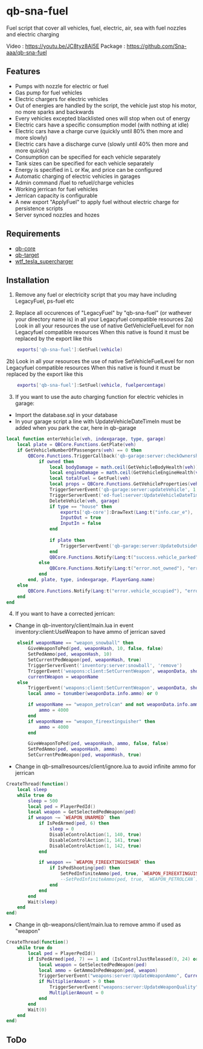 # qb-sna-fuel
Fuel script that cover all vehicles, fuel, electric, air, sea with fuel nozzles and electric charging

Video : https://youtu.be/JC8tyz8AI5E
Package : https://github.com/Sna-aaa/qb-sna-fuel

## Features
- Pumps with nozzle for electric or fuel
- Gas pump for fuel vehicles
- Electric chargers for electric vehicles
- Out of energies are handled by the script, the vehicle just stop his motor, no more sparks and backwards
- Every vehicles excepted blacklisted ones will stop when out of energy
- Electric cars have a specific consumption model (with nothing at idle)
- Electric cars have a charge curve (quickly until 80% then more and more slowly)
- Electric cars have a discharge curve (slowly until 40% then more and more quickly)
- Consumption can be specified for each vehicle separately
- Tank sizes can be specified for each vehicle separately
- Energy is specified in L or Kw, and price can be configured
- Automatic charging of electric vehicles in garages
- Admin command /fuel to refuel/charge vehicles
- Working jerrican for fuel vehicles
- Jerrican capacity is configurable
- A new export "ApplyFuel" to apply fuel without electric charge for persistence scripts
- Server synced nozzles and hozes

## Requirements
- [qb-core](https://github.com/qbcore-framework/qb-core)
- [qb-target](https://github.com/BerkieBb/qb-target)
- [wtf_tesla_supercharger](https://github.com/wtf-fivem-mods/wtf_tesla_supercharger)

## Installation

1) Remove any fuel or electricity script that you may have including LegacyFuel, ps-fuel etc

2) Replace all occurences of "LegacyFuel" by "qb-sna-fuel" (or wathever your directory name is) in all your Legacyfuel compatible resources
2a) Look in all your resources the use of native GetVehicleFuelLevel for non Legacyfuel compatible resources
    When this native is found it must be replaced by the export like this
```lua
    exports['qb-sna-fuel']:GetFuel(vehicle)
```
2b) Look in all your resources the use of native SetVehicleFuelLevel for non Legacyfuel compatible resources
    When this native is found it must be replaced by the export like this
```lua
    exports['qb-sna-fuel']:SetFuel(vehicle, fuelpercentage)
```

3) If you want to use the auto charging function for electric vehicles in garage:
- Import the database.sql in your database
- In your garage script a line with UpdateVehicleDateTimeIn must be added when you park the car, here in qb-garage
```lua
local function enterVehicle(veh, indexgarage, type, garage)
    local plate = QBCore.Functions.GetPlate(veh)
    if GetVehicleNumberOfPassengers(veh) == 0 then
        QBCore.Functions.TriggerCallback('qb-garage:server:checkOwnership', function(owned)
            if owned then
                local bodyDamage = math.ceil(GetVehicleBodyHealth(veh))
                local engineDamage = math.ceil(GetVehicleEngineHealth(veh))
                local totalFuel = GetFuel(veh)
                local props = QBCore.Functions.GetVehicleProperties(veh)
                TriggerServerEvent('qb-garage:server:updateVehicle', 1, totalFuel, engineDamage, bodyDamage, plate, indexgarage, type, PlayerGang.name, Damages)
                TriggerServerEvent('ed-fuel:server:UpdateVehicleDateTimeIn', plate)     --Change
                DeleteVehicle(veh, garage)
                if type == "house" then
                    exports['qb-core']:DrawText(Lang:t("info.car_e"), 'left')
                    InputOut = true
                    InputIn = false
                end
    
                if plate then
                    TriggerServerEvent('qb-garage:server:UpdateOutsideVehicle', plate, nil)
                end
                QBCore.Functions.Notify(Lang:t("success.vehicle_parked"), "primary", 4500)
            else
                QBCore.Functions.Notify(Lang:t("error.not_owned"), "error", 3500)
            end
        end, plate, type, indexgarage, PlayerGang.name)
    else
        QBCore.Functions.Notify(Lang:t("error.vehicle_occupied"), "error", 5000)
    end
end
```

4) If you want to have a corrected jerrican:
- Change in qb-inventory/client/main.lua in event inventory:client:UseWeapon to have ammo of jerrican saved
```lua
    elseif weaponName == "weapon_snowball" then
        GiveWeaponToPed(ped, weaponHash, 10, false, false)
        SetPedAmmo(ped, weaponHash, 10)
        SetCurrentPedWeapon(ped, weaponHash, true)
        TriggerServerEvent('inventory:server:snowball', 'remove')
        TriggerEvent('weapons:client:SetCurrentWeapon', weaponData, shootbool)
        currentWeapon = weaponName
    else
        TriggerEvent('weapons:client:SetCurrentWeapon', weaponData, shootbool)
        local ammo = tonumber(weaponData.info.ammo) or 0

        if weaponName == "weapon_petrolcan" and not weaponData.info.ammo then           --Change
            ammo = 4000                                                             
        end
        if weaponName == "weapon_fireextinguisher" then                                 --Change
            ammo = 4000                                                                 --Change
        end                                                                             --Change

        GiveWeaponToPed(ped, weaponHash, ammo, false, false)
        SetPedAmmo(ped, weaponHash, ammo)
        SetCurrentPedWeapon(ped, weaponHash, true)
```
- Change in qb-smallresources/client/ignore.lua to avoid infinite ammo for jerrican
```lua
CreateThread(function()
	local sleep
	while true do
		sleep = 500
		local ped = PlayerPedId()
		local weapon = GetSelectedPedWeapon(ped)
		if weapon ~= `WEAPON_UNARMED` then
			if IsPedArmed(ped, 6) then
				sleep = 0
				DisableControlAction(1, 140, true)
				DisableControlAction(1, 141, true)
				DisableControlAction(1, 142, true)
			end

			if weapon == `WEAPON_FIREEXTINGUISHER` then							--Change
				if IsPedShooting(ped) then
					SetPedInfiniteAmmo(ped, true, `WEAPON_FIREEXTINGUISHER`)
					--SetPedInfiniteAmmo(ped, true, `WEAPON_PETROLCAN`)			--Change
				end
			end
		end
		Wait(sleep)
	end
end)
```
- Change in qb-weapons/client/main.lua to remove ammo if used as "weapon"
```lua
CreateThread(function()
    while true do
        local ped = PlayerPedId()
        if IsPedArmed(ped, 7) == 1 and (IsControlJustReleased(0, 24) or IsDisabledControlJustReleased(0, 24)) or IsPedShooting(ped) and (IsControlJustReleased(0, 24) or IsDisabledControlJustReleased(0, 24)) then
            local weapon = GetSelectedPedWeapon(ped)
            local ammo = GetAmmoInPedWeapon(ped, weapon)
            TriggerServerEvent("weapons:server:UpdateWeaponAmmo", CurrentWeaponData, tonumber(ammo))
            if MultiplierAmount > 0 then
                TriggerServerEvent("weapons:server:UpdateWeaponQuality", CurrentWeaponData, MultiplierAmount)
                MultiplierAmount = 0
            end
        end
        Wait(0)
    end
end)
```

## ToDo

